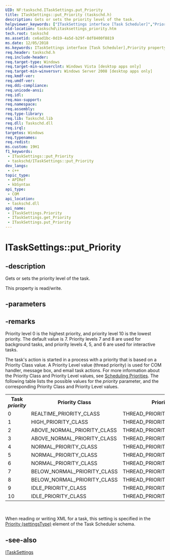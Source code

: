 ```yaml
---
UID: NF:taskschd.ITaskSettings.put_Priority
title: ITaskSettings::put_Priority (taskschd.h)
description: Gets or sets the priority level of the task.
helpviewer_keywords: ["ITaskSettings interface [Task Scheduler]","Priority property","ITaskSettings.Priority","ITaskSettings.put_Priority","ITaskSettings::Priority","ITaskSettings::get_Priority","ITaskSettings::put_Priority","Priority property [Task Scheduler]","Priority property [Task Scheduler]","ITaskSettings interface","put_Priority","taskschd.itasksettings_priority","taskschd/ITaskSettings::Priority","taskschd/ITaskSettings::get_Priority","taskschd/ITaskSettings::put_Priority"]
old-location: taskschd\itasksettings_priority.htm
tech.root: taskschd
ms.assetid: ce6ad1bc-0d19-4a5d-b29f-8df8400f8819
ms.date: 12/05/2018
ms.keywords: ITaskSettings interface [Task Scheduler],Priority property, ITaskSettings.Priority, ITaskSettings.put_Priority, ITaskSettings::Priority, ITaskSettings::get_Priority, ITaskSettings::put_Priority, Priority property [Task Scheduler], Priority property [Task Scheduler],ITaskSettings interface, put_Priority, taskschd.itasksettings_priority, taskschd/ITaskSettings::Priority, taskschd/ITaskSettings::get_Priority, taskschd/ITaskSettings::put_Priority
req.header: taskschd.h
req.include-header: 
req.target-type: Windows
req.target-min-winverclnt: Windows Vista [desktop apps only]
req.target-min-winversvr: Windows Server 2008 [desktop apps only]
req.kmdf-ver: 
req.umdf-ver: 
req.ddi-compliance: 
req.unicode-ansi: 
req.idl: 
req.max-support: 
req.namespace: 
req.assembly: 
req.type-library: 
req.lib: Taskschd.lib
req.dll: Taskschd.dll
req.irql: 
targetos: Windows
req.typenames: 
req.redist: 
ms.custom: 19H1
f1_keywords:
 - ITaskSettings::put_Priority
 - taskschd/ITaskSettings::put_Priority
dev_langs:
 - c++
topic_type:
 - APIRef
 - kbSyntax
api_type:
 - COM
api_location:
 - taskschd.dll
api_name:
 - ITaskSettings.Priority
 - ITaskSettings.get_Priority
 - ITaskSettings.put_Priority
---
```


# ITaskSettings::put_Priority


## -description

Gets or sets the priority level of the task.

This property is read/write.

## -parameters

## -remarks

Priority level 0 is the highest priority, and priority level 10 is the lowest priority. The default value is 7. Priority levels 7 and 8 are used for background tasks, and priority levels 4, 5, and 6 are used for interactive tasks.

The task's action is started in a process with a priority that is based on a Priority Class value. A Priority Level value (thread priority) is used for COM handler, message box, and email task actions. For more information about the Priority Class and Priority Level values, see <a href="https://docs.microsoft.com/windows/desktop/ProcThread/scheduling-priorities">Scheduling Priorities</a>. The following table lists the possible values for the <i>priority</i> parameter, and the corresponding Priority Class and Priority Level values.

<table>
<tr>
<th>Task <i>priority</i></th>
<th>Priority Class</th>
<th>Priority Level</th>
</tr>
<tr>
<td>0</td>
<td>REALTIME_PRIORITY_CLASS</td>
<td>THREAD_PRIORITY_TIME_CRITICAL</td>
</tr>
<tr>
<td>1</td>
<td>HIGH_PRIORITY_CLASS</td>
<td>THREAD_PRIORITY_HIGHEST</td>
</tr>
<tr>
<td>2</td>
<td>ABOVE_NORMAL_PRIORITY_CLASS</td>
<td>THREAD_PRIORITY_ABOVE_NORMAL</td>
</tr>
<tr>
<td>3</td>
<td>ABOVE_NORMAL_PRIORITY_CLASS</td>
<td>THREAD_PRIORITY_ABOVE_NORMAL</td>
</tr>
<tr>
<td>4</td>
<td>NORMAL_PRIORITY_CLASS</td>
<td>THREAD_PRIORITY_NORMAL</td>
</tr>
<tr>
<td>5</td>
<td>NORMAL_PRIORITY_CLASS</td>
<td>THREAD_PRIORITY_NORMAL</td>
</tr>
<tr>
<td>6</td>
<td>NORMAL_PRIORITY_CLASS</td>
<td>THREAD_PRIORITY_NORMAL</td>
</tr>
<tr>
<td>7</td>
<td>BELOW_NORMAL_PRIORITY_CLASS</td>
<td>THREAD_PRIORITY_BELOW_NORMAL</td>
</tr>
<tr>
<td>8</td>
<td>BELOW_NORMAL_PRIORITY_CLASS</td>
<td>THREAD_PRIORITY_BELOW_NORMAL</td>
</tr>
<tr>
<td>9</td>
<td>IDLE_PRIORITY_CLASS</td>
<td>THREAD_PRIORITY_LOWEST</td>
</tr>
<tr>
<td>10</td>
<td>IDLE_PRIORITY_CLASS</td>
<td>THREAD_PRIORITY_IDLE</td>
</tr>
</table>
 

When reading or writing XML for a task, this setting is specified in the <a href="https://docs.microsoft.com/windows/desktop/TaskSchd/taskschedulerschema-priority-settingstype-element">Priority (settingsType)</a> element of the Task Scheduler schema.

## -see-also

<a href="https://docs.microsoft.com/windows/desktop/api/taskschd/nn-taskschd-itasksettings">ITaskSettings</a>

